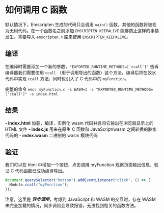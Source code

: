 # 如何调用 C 函数

默认情况下，Emscripten 生成的代码只会调用 `main()` 函数，其他的函数将被视为无用代码。在一个函数名之前添加 `EMSCRIPTEN_KEEPALIVE` 能够防止这样的事情发生。需要导入 `emscripten.h` 库来使用 `EMSCRIPTEN_KEEPALIVE`。

## 编译

在编译时需要添加一个新的参数，`"EXPORTED_RUNTIME_METHODS=['ccall']"` 告诉编译器我们需要使用 `ccall` （用于调用导出的函数）这个方法，编译后将在胶水代码中实现 `ccall` 方法，同时也引入了 C 代码中的 `myFunction`。

完整的命令
`emcc myFunction.c -s WASM=1 -s "EXPORTED_RUNTIME_METHODS=['ccall']" -o index.html`

## 结果
**- index.html**
加载，编译，实例化 wasm 代码并且将它输出在浏览器显示上的 HTML 文件
**- index.js**
用来在原生 C 函数和 JavaScript/wasm 之间转换的胶水代码的 
**- index.wasm**
二进制的 wasm 模块代码

## 验证
我们可以在 html 中增加一个按钮，点击调用 myFunction 观察页面输出信息，验证 C 代码函数已成功编译导出。

```javascript
document.querySelector("button").addEventListener("click", () => {
  Module.ccall("myFunction");
});
```

注意，这里是 ***异步调用***，考虑到 JavaScript 和 WASM 的交互时，存在 WASM 未完全加载的情况，同步调用会导致报错，无法找到相关的函数方法。